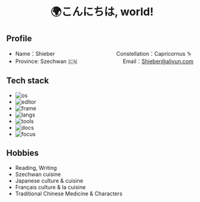 <!--
**QMHTMY/QMHTMY** is a ✨ _special_ ✨ repository because its `README.md` (this file) appears on your GitHub profile.

Here are some ideas to get you started:

-  I’m currently working on ...
- 🌱 I’m currently learning ...
-  I’m looking to collaborate on ...
- 🤔 I’m looking for help with ...
-  Ask me about ...
- 📫 How to reach me: ...
- 😄 Pronouns: ...
- ⚡ Fun fact: ...
-->

<center>
    <h1>🌍こんにちは, world! <br> 
    </h1>
</center>

## Profile 

* Name：Shieber &emsp;&emsp;&emsp;&emsp;&emsp;&emsp;&emsp;&emsp;&emsp;&emsp;&emsp; Constellation：Capricornus ♑ 
* Province: Szechwan 🇨🇳  &emsp;&emsp;&emsp;&emsp;&emsp;&emsp;&emsp;&emsp; Email：Shieber@aliyun.com

## Tech stack

* ![os](https://img.shields.io/badge/OS-Linux-informational)
* ![editor](https://img.shields.io/badge/Editor-Vim%2FNeovim%2FIdea-informational)
* ![frame](https://img.shields.io/badge/Frame-SpringBoot%2FGin%2FPoem-informational)
* ![langs](https://img.shields.io/badge/Langs-Rust%2FJava%2FGo%2FPython%2FDart%2FShell-informational)
* ![tools](https://img.shields.io/badge/Tools-Docker%2FRedis%2FRocketMQ%2FMySQL%2FTiDB-informational)
* ![docs](https://img.shields.io/badge/Docs-Tex%2FMarkDown%2FreStructuredText%2FAsciidoc-informational)
* ![focus](https://img.shields.io/badge/Focus-OS%2FStorage%2FBlockChain%2FCloudNative%2FQuantumComputing-informational)

<!--
<table width="100%">
    <tr>
        <td><img src="https://github-readme-stats.vercel.app/api?username=QMHTMY&show_icons=true&hide_border=true" /></td>
        <td><img src="https://github-readme-stats.vercel.app/api/top-langs/?username=QMHTMY&layout=compact&hide_border=true" /></td>
    </tr>
</table>
-->

## Hobbies 

* Reading, Writing
* Szechwan cuisine
* Japanese culture & cuisine
* Français culture & la cuisine
* Traditional Chinese Medicine & Characters
